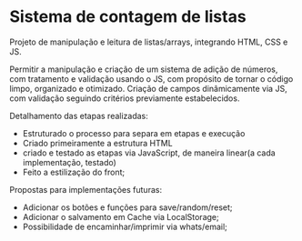 <h1>Sistema de contagem de listas</h1>

<p>Projeto de manipulação e leitura de listas/arrays, integrando HTML, CSS e JS.<br>

Permitir a manipulação e criação de um sistema de adição de números, com tratamento e validação usando o JS, com propósito de tornar o código limpo, organizado e otimizado. Criação de campos dinâmicamente via JS, com validação seguindo critérios previamente estabelecidos.<br></p>

Detalhamento das etapas realizadas:

<ul>
  <li>Estruturado o processo para separa em etapas e execução</li>
  <li>Criado primeiramente a estrutura HTML</li>
  <li>criado e testado as etapas via JavaScript, de maneira linear(a cada implementação, testado)</li>
  <li>Feito a estilização do front;</li>
</ul>

Propostas para implementações futuras:

<ul>
  <li>Adicionar os botões e funções para save/random/reset;</li>
  <li>Adicionar o salvamento em Cache via LocalStorage;</li>
  <li>Possibilidade de encaminhar/imprimir via whats/email;</li>
</ul>
